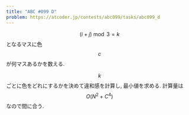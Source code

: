 ```yaml
---
title: "ABC #099 D"
problem: https://atcoder.jp/contests/abc099/tasks/abc099_d
---
```

$$ (i+j) \bmod 3 = k $$ となるマスに色 $$ c $$ が何マスあるかを数える.

$$ k $$ ごとに色をどれにするかを決めて違和感を計算し, 最小値を求める. 計算量は $$ O(N^2+C^4) $$ なので間に合う.
